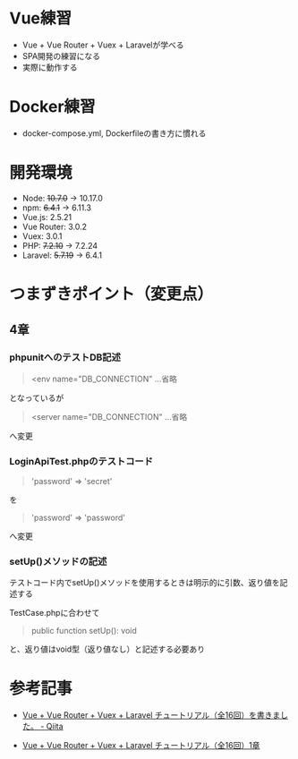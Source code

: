 # Vue練習

- Vue + Vue Router + Vuex + Laravelが学べる
- SPA開発の練習になる
- 実際に動作する

# Docker練習

- docker-compose.yml, Dockerfileの書き方に慣れる

# 開発環境

- Node: ~~10.7.0~~ -> 10.17.0
- npm: ~~6.4.1~~ -> 6.11.3
- Vue.js: 2.5.21
- Vue Router: 3.0.2
- Vuex: 3.0.1
- PHP: ~~7.2.10~~ -> 7.2.24
- Laravel: ~~5.7.19~~ -> 6.4.1

# つまずきポイント（変更点）

## 4章

### phpunitへのテストDB記述

><env name="DB_CONNECTION" ...省略

となっているが

><server name="DB_CONNECTION" ...省略

へ変更

### LoginApiTest.phpのテストコード

>'password' => 'secret'

を

>'password' => 'password'

へ変更

### setUp()メソッドの記述

テストコード内でsetUp()メソッドを使用するときは明示的に引数、返り値を記述する

TestCase.phpに合わせて

>public function setUp(): void

と、返り値はvoid型（返り値なし）と記述する必要あり

# 参考記事
- [Vue + Vue Router + Vuex + Laravel チュートリアル（全16回）を書きました。 - Qiita](https://qiita.com/MasahiroHarada/items/2597bd6973a45f92e1e8)

- [Vue + Vue Router + Vuex + Laravel チュートリアル（全16回）1章](https://www.hypertextcandy.com/vue-laravel-tutorial-introduction)
